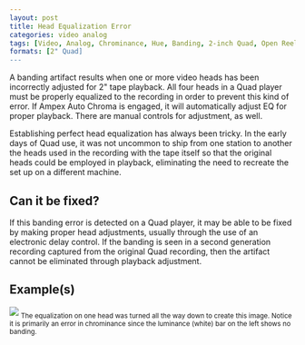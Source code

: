```yaml
---
layout: post
title: Head Equalization Error
categories: video analog
tags: [Video, Analog, Chrominance, Hue, Banding, 2-inch Quad, Open Reel Tape, Device Error]
formats: [2" Quad]
---
```


A banding artifact results when one or more video heads has been incorrectly adjusted for 2" tape playback. All four heads in a Quad player must be properly equalized to the recording in order to prevent this kind of error.  If Ampex Auto Chroma is engaged, it will automatically adjust EQ for proper playback. There are manual controls for adjustment, as well.

Establishing perfect head equalization has always been tricky. In the early days of Quad use, it was not uncommon to ship from one station to another the heads used in the recording with the tape itself so that the original heads could be employed in playback, eliminating the need to recreate the set up on a different machine.

## Can it be fixed?

If this banding error is detected on a Quad player, it may be able to be fixed by making proper head adjustments, usually through the use of an electronic delay control. If the banding is seen in a second generation recording captured from the original Quad recording, then the artifact cannot be eliminated through playback adjustment.

## Example(s)

<img src="{{ site.baseurl }}/images/HeadEQ_FLAT_.jpg">
<sub>The equalization on one head was turned all the way down to create this image. Notice it is primarily an error in chrominance since the luminance (white) bar on the left shows no banding.</sub>
